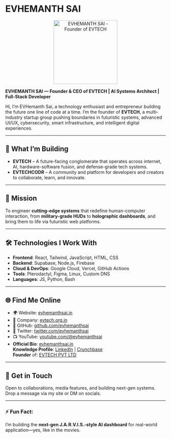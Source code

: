# EVHEMANTH SAI 

<p align="center">
  <img src="https://evhemanthsai.in/profile.png" width="200" alt="EVHEMANTH SAI - Founder of EVTECH">
</p>


**EVHEMANTH SAI — Founder & CEO of EVTECH | AI Systems Architect | Full-Stack Developer**

Hi, I’m EVHemanth Sai, a technology enthusiast and entrepreneur building the future one line of code at a time. I’m the founder of **EVTECH**, a multi-industry startup group pushing boundaries in futuristic systems, advanced UI/UX, cybersecurity, smart infrastructure, and intelligent digital experiences.

---

## 🚀 What I’m Building

- **EVTECH** – A future-facing conglomerate that operates across internet, AI, hardware-software fusion, and defense-grade tech systems.
- **EVTECHCODR** – A community and platform for developers and creators to collaborate, learn, and innovate.
---

## 🎯 Mission

To engineer **cutting-edge systems** that redefine human-computer interaction, from **military-grade HUDs** to **holographic dashboards**, and bring them to life via futuristic web platforms.

---

## 🛠️ Technologies I Work With

- **Frontend**: React, Tailwind, JavaScript, HTML, CSS
- **Backend**: Supabase, Node.js, Firebase
- **Cloud & DevOps**: Google Cloud, Vercel, GitHub Actions
- **Tools**: Pterodactyl, Figma, Linux, Custom DNS
- **Languages**: JS, Python, Bash

---

## 🌐 Find Me Online

- 🌍 Website: [evhemanthsai.in](https://www.evhemanthsai.in)
- 🏢 Company: [evtech.org.in](https://www.evtech.org.in)
- 🧠 GitHub: [github.com/evhemanthsai](https://github.com/evhemanthsai)
- 💬 Twitter: [twitter.com/evhemanthsai](https://twitter.com/evhemanthsai)
- 📺 YouTube: [youtube.com/@evhemanthsai](https://youtube.com/@evhemanthsai)
- **Official Bio**: [evhemanthsai.in](https://www.evhemanthsai.in)  
**Knowledge Profile**: [LinkedIn](https://www.linkedin.com/in/evhemanthsai/) | [Crunchbase](https://www.crunchbase.com/person/evhemanthsai)  
**Founder** of: [EVTECH PVT LTD](https://www.evtech.org.in)

---

## 📩 Get in Touch

Open to collaborations, media features, and building next-gen systems. Drop a message via my site or DM on socials.

---

### ⚡ Fun Fact:
I’m building the **next-gen J.A.R.V.I.S.-style AI dashboard** for real-world application—yes, like in the movies.
